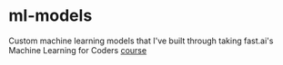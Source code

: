 # ml-models
Custom machine learning models that I've built through taking fast.ai's Machine Learning for Coders [course](https://www.course18.fast.ai/ml.html)
